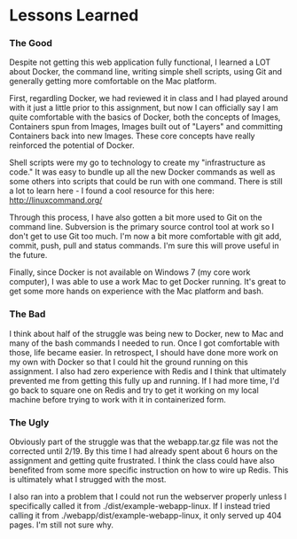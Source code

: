# Lessons Learned #

### The Good ###

Despite not getting this web application fully functional, I learned a LOT about Docker, the command line, writing simple shell scripts, using Git and generally getting more comfortable on the Mac platform. 

First, regardling Docker, we had reviewed it in class and I had played around with it just a little prior to this assignment, but now I can officially say I am quite comfortable with the basics of Docker, both the concepts of Images, Containers spun from Images, Images built out of "Layers" and committing Containers back into new Images. These core concepts have really reinforced the potential of Docker. 

Shell scripts were my go to technology to create my "infrastructure as code." It was easy to bundle up all the new Docker commands as well as some others into scripts that could be run with one command. There is still a lot to learn here - I found a cool resource for this here: http://linuxcommand.org/

Through this process, I have also gotten a bit more used to Git on the command line. Subversion is the primary source control tool at work so I don't get to use Git too much. I'm now a bit more comfortable with git add, commit, push, pull and status commands. I'm sure this will prove useful in the future. 

Finally, since Docker is not available on Windows 7 (my core work computer), I was able to use a work Mac to get Docker running. It's great to get some more hands on experience with the Mac platform and bash.

### The Bad ###

I think about half of the struggle was being new to Docker, new to Mac and many of the bash commands I needed to run. Once I got comfortable with those, life became easier. In retrospect, I should have done more work on my own with Docker so that I could hit the ground running on this assignment. I also had zero experience with Redis and I think that ultimately prevented me from getting this fully up and running. If I had more time, I'd go back to square one on Redis and try to get it working on my local machine before trying to work with it in containerized form. 

### The Ugly ###

Obviously part of the struggle was that the webapp.tar.gz file was not the corrected until 2/19. By this time I had already spent about 6 hours on the assignment and getting quite frustrated. I think the class could have also benefited from some more specific instruction on how to wire up Redis. This is ultimately what I strugged with the most. 

I also ran into a problem that I could not run the webserver properly unless I specifically called it from ./dist/example-webapp-linux. If I instead tried calling it from ./webapp/dist/example-webapp-linux, it only served up 404 pages. I'm still not sure why. 

